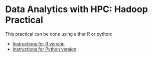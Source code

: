 Data Analytics with HPC: Hadoop Practical
========================================

This practical can be done using either R or python:

  - [Instructions for R version](readme_R.md)
  - [Instructions for Python version](readme_python.md)
